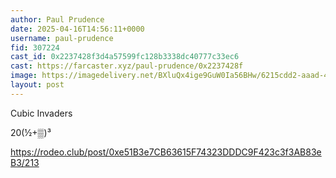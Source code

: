 ```yaml
---
author: Paul Prudence
date: 2025-04-16T14:56:11+0000
username: paul-prudence
fid: 307224
cast_id: 0x2237428f3d4a57599fc128b3338dc40777c33ec6
cast: https://farcaster.xyz/paul-prudence/0x2237428f
image: https://imagedelivery.net/BXluQx4ige9GuW0Ia56BHw/6215cdd2-aaad-45b2-bafd-babac035f200/original
layout: post
---
```


Cubic Invaders

20(½+▒)³

https://rodeo.club/post/0xe51B3e7CB63615F74323DDDC9F423c3f3AB83eB3/213

<img src='https://imagedelivery.net/BXluQx4ige9GuW0Ia56BHw/6215cdd2-aaad-45b2-bafd-babac035f200/original' alt='' referrerpolicy='no-referrer'/>
